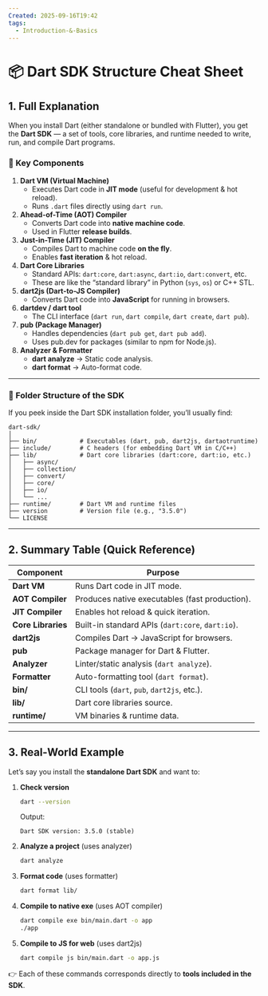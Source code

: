 ```yaml
---
Created: 2025-09-16T19:42
tags:
  - Introduction-&-Basics
---
```

# 📦 Dart SDK Structure Cheat Sheet

## 1. Full Explanation

When you install Dart (either standalone or bundled with Flutter), you get the **Dart SDK** — a set of tools, core libraries, and runtime needed to write, run, and compile Dart programs.

### 🔹 Key Components

1. **Dart VM (Virtual Machine)**
    - Executes Dart code in **JIT mode** (useful for development & hot reload).
    - Runs `.dart` files directly using `dart run`.
2. **Ahead-of-Time (AOT) Compiler**
    - Converts Dart code into **native machine code**.
    - Used in Flutter **release builds**.
3. **Just-in-Time (JIT) Compiler**
    - Compiles Dart to machine code **on the fly**.
    - Enables **fast iteration** & hot reload.
4. **Dart Core Libraries**
    - Standard APIs: `dart:core`, `dart:async`, `dart:io`, `dart:convert`, etc.
    - These are like the “standard library” in Python (`sys`, `os`) or C++ STL.
5. **dart2js (Dart-to-JS Compiler)**
    - Converts Dart code into **JavaScript** for running in browsers.
6. **dartdev / dart tool**
    - The CLI interface (`dart run`, `dart compile`, `dart create`, `dart pub`).
7. **pub (Package Manager)**
    - Handles dependencies (`dart pub get`, `dart pub add`).
    - Uses pub.dev for packages (similar to npm for Node.js).
8. **Analyzer & Formatter**
    - **dart analyze** → Static code analysis.
    - **dart format** → Auto-format code.

---

### 🔹 Folder Structure of the SDK

If you peek inside the Dart SDK installation folder, you’ll usually find:

```Plain
dart-sdk/
│
├── bin/            # Executables (dart, pub, dart2js, dartaotruntime)
├── include/        # C headers (for embedding Dart VM in C/C++)
├── lib/            # Dart core libraries (dart:core, dart:io, etc.)
│   ├── async/
│   ├── collection/
│   ├── convert/
│   ├── core/
│   ├── io/
│   └── ...
├── runtime/        # Dart VM and runtime files
├── version         # Version file (e.g., "3.5.0")
└── LICENSE

```

---

## 2. Summary Table (Quick Reference)

|Component|Purpose|
|---|---|
|**Dart VM**|Runs Dart code in JIT mode.|
|**AOT Compiler**|Produces native executables (fast production).|
|**JIT Compiler**|Enables hot reload & quick iteration.|
|**Core Libraries**|Built-in standard APIs (`dart:core`, `dart:io`).|
|**dart2js**|Compiles Dart → JavaScript for browsers.|
|**pub**|Package manager for Dart & Flutter.|
|**Analyzer**|Linter/static analysis (`dart analyze`).|
|**Formatter**|Auto-formatting tool (`dart format`).|
|**bin/**|CLI tools (`dart`, `pub`, `dart2js`, etc.).|
|**lib/**|Dart core libraries source.|
|**runtime/**|VM binaries & runtime data.|

---

## 3. Real-World Example

Let’s say you install the **standalone Dart SDK** and want to:

1. **Check version**
    
    ```Bash
    dart --version
    
    ```
    
    Output:
    
    ```Plain
    Dart SDK version: 3.5.0 (stable)
    
    ```
    
2. **Analyze a project** (uses analyzer)
    
    ```Bash
    dart analyze
    
    ```
    
3. **Format code** (uses formatter)
    
    ```Bash
    dart format lib/
    
    ```
    
4. **Compile to native exe** (uses AOT compiler)
    
    ```Bash
    dart compile exe bin/main.dart -o app
    ./app
    
    ```
    
5. **Compile to JS for web** (uses dart2js)
    
    ```Bash
    dart compile js bin/main.dart -o app.js
    
    ```
    

👉 Each of these commands corresponds directly to **tools included in the SDK**.